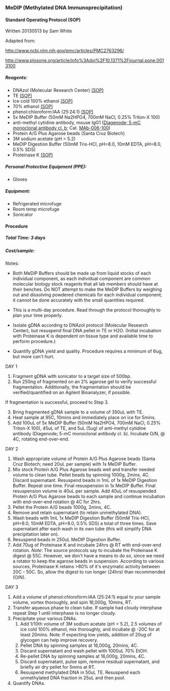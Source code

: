 ### <a name="medip"></a>MeDIP (Methylated DNA Immunoprecipitation)
#### Standard Operating Protocol (SOP)
Written 20130513 by Sam White

Adapted from:

http://www.ncbi.nlm.nih.gov/pmc/articles/PMC2763296/

http://www.plosone.org/article/info%3Adoi%2F10.1371%2Fjournal.pone.0013100

##### Reagents:
- DNAzol (Molecular Research Center) [(SOP)](https://github.com/sr320/LabDocs/wiki/Chemical-Standard-Operating-Protocols-(SOP)#dnazol)
- TE [(SOP)]()
- Ice cold 100% ethanol [(SOP)](https://github.com/sr320/LabDocs/wiki/Chemical-Standard-Operating-Protocols-(SOP)#ethanol)
- 70% ethanol [(SOP)](https://github.com/sr320/LabDocs/wiki/Chemical-Standard-Operating-Protocols-(SOP)#ethanol)
- phenol:chloroform:IAA (25:24:1) [(SOP)](https://github.com/sr320/LabDocs/wiki/Chemical-Standard-Operating-Protocols-(SOP)#phenol_chloroform_IAA)
- 5x MeDIP Buffer (50mM Na2HPO4, 700mM NaCl, 0.25% Triton-X 100)
- anti-methyl cytidine antibody, mouse IgG1 ([Diagenode; 5-mC monoclonal antibody cl. b](https://github.com/RobertsLab/resources/blob/master/protocols/Commercial_Protocols/Diagenode_anti-5-methyl_Cytidine.jpg); Cat.  [MAb-006-100](https://www.diagenode.com/en/p/5-mc-monoclonal-antibody-cl-b-classic-100-ug-50-ul))
- Protein A/G Plus Agarose beads (Santa Cruz Biotech)
- 3M sodium acetate (pH = 5.2)
- MeDIP Digestion Buffer (50mM Tris-HCl, pH=8.0, 10mM EDTA, pH=8.0, 0.5% SDS)
- Proteinase K [(SOP)](https://github.com/sr320/LabDocs/wiki/Chemical-Standard-Operating-Protocols-(SOP)#proteinase_k)

##### Personal Protective Equipment (PPE):
- Gloves

##### Equipment:
- Refrigerated microfuge
- Room temp microfuge
- Sonicator


#### Procedure
##### Total Time: 3 days
##### Cost/sample:

Notes:
- Both MeDIP Buffers should be made up from liquid stocks of each individual component, as each individual component are common molecular biology stock reagents that all lab members should have at their benches. Do NOT attempt to make the MeDIP Buffers by weighing out and dissolving powdered chemicals for each individual component; it cannot be done accurately with the small quantities required.

- This is a multi-day procedure. Read through the protocol thoroughly to plan your time properly.

- Isolate gDNA according to DNAzol protocol (Molecular Research Center), but resuspend final DNA pellet in TE or H2O. (Initial incubation with Proteinase K is dependent on tissue type and available time to perform procedure.)

- Quantify gDNA yield and quality. Procedure requires a minimum of 6ug, but more can't hurt.

DAY 1

1. Fragment gDNA with sonicator to a target size of 500bp.
2. Run 250ng of fragmented on an 2% agarose gel to verify successful fragmentation. Additionally, the fragmentation should be verified/quantified on an Agilent Bioanalyzer, if possible.

  If fragmentation is successful, proceed to Step 3.

3. Bring fragmented gDNA sample to a volume of 350uL with TE.
4. Heat sample at 95C, 10mins and immediately place on ice for 5mins.
5. Add 100uL of 5x MeDIP Buffer (50mM Na2HPO4, 700mM NaCl, 0.25% Triton-X 100), 45uL of TE, and 5uL (5ug) of anti-methyl cytidine antibody (Diagenode; 5-mC monoclonal antibody cl. b). Incubate O/N, @ 4C, rotating end-over-end.

DAY 2

1. Wash appropriate volume of Protein A/G Plus Agarose beads (Santa Cruz Biotech; need 20uL per sample) with 1x MeDIP Buffer. 
  1. Mix stock Protein A/G Plus Agarose beads well and transfer needed volume to clean tube. Pellet beads by spinning 1000g, 2mins, 4C. Discard supernatant. Resuspend beads in 1mL of 1x MeDIP Digestion Buffer. Repeat one time. Final resuspension in 1x MeDIP Buffer. Final resuspension volume is 40uL per sample. Add 40uL of resuspended Protein A/G Plus Agarose beads to each sample and continue incubation with end-over-end rotation @ 4C for 2hrs.
2. Pellet the Protein A/G beads 1000g, 2mins, 4C.
3. Remove and retain supernatant (to retain unmethylated DNA).
4. Wash beads with 1mL 1x MeDIP Digestion Buffer (50mM Tris-HCl, pH=8.0, 10mM EDTA, pH=8.0, 0.5% SDS) a total of three times. Save supernatant after each wash in its own tube (this will simplify DNA precipitation later on).
5. Resuspend beads in 250uL MeDIP Digestion Buffer.
6. Add 70ug of Proteinase K and incubate 24hrs @ RT with end-over-end rotation.
*Note*: The source protocols say to incubate the Proteinase K digest @ 55C. However, we don't have a means to do so, since we need a rotator to keep the agarose beads in suspension. According to various sources, Proteinase K retains >80% of it's enzymatic activity between 20C - 50C. So, allow the digest to run longer (24hrs) than recommended (O/N).

DAY 3

1. Add a volume of phenol:chloroform:IAA (25:24:1) equal to your sample volume, vortex thoroughly, and spin 16,000g, 10mins, RT.
2. Transfer aqueous phase to clean tube. If sample had cloudy interphase repeat Step 1 until interphase is no longer cloudy.
3. Precipitate your various DNAs. 
    1. Add 1/10th volume of 3M sodium acetate (pH = 5.2), 2.5 volumes of ice cold 100% ethanol, mix thoroughly, and incubate @ -20C for at least 20mins. Note: If expecting low yields, addition of 20ug of glycogen can help improve recovery.
    2. Pellet DNA by spinning samples at 16,000g, 20mins, 4C.
    3. Discard supernatant and wash pellet with 1000uL 70% EtOH.
    4. Re-pellet DNA by spinning samples at 16,000g, 20mins, 4C.
    5. Discard supernatant, pulse spin, remove residual supernatant, and briefly air dry pellet for 5mins at RT.
    6. Resuspend methylated DNA in 50uL TE. Resuspend each unmethylated DNA fraction in 25uL and then pool.
4. Quantify DNAs.
